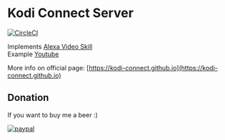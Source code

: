 # Kodi Connect Server

[![CircleCI](https://circleci.com/gh/kodi-connect/kodi-connect.svg?style=svg)](https://circleci.com/gh/kodi-connect/kodi-connect)

Implements [Alexa Video Skill](https://developer.amazon.com/docs/video/understand-the-video-skill-api.html)<br/>
Example [Youtube](https://www.youtube.com/watch?v=BTgooV_YEvg)

More info on official page: [https://kodi-connect.github.io](https://kodi-connect.github.io)

## Donation
If you want to buy me a beer :) 

[![paypal](https://www.paypalobjects.com/en_US/i/btn/btn_donateCC_LG.gif)](https://www.paypal.com/cgi-bin/webscr?cmd=_s-xclick&hosted_button_id=X8AL7A9B6XMQ4)
